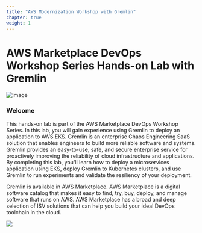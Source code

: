 ```yaml
---
title: "AWS Modernization Workshop with Gremlin"
chapter: true
weight: 1
---
```


# AWS Marketplace DevOps Workshop Series Hands-on Lab with Gremlin

![image](/images/gremlin_mascot.png)

### Welcome

This hands-on lab is part of the AWS Marketplace DevOps Workshop Series. In this lab, you will gain experience using Gremlin to deploy an application to AWS EKS. Gremlin is an enterprise Chaos Engineering SaaS solution that enables engineers to build more reliable software and systems. Gremlin provides an easy-to-use, safe, and secure enterprise service for proactively improving the reliability of cloud infrastructure and applications. By completing this lab, you'll learn how to deploy a microservices application using EKS, deploy Gremlin to Kubernetes clusters, and use Gremlin to run experiments and validate the resiliency of your deployment.

Gremlin is available in AWS Marketplace. AWS Marketplace is a digital software catalog that makes it easy to find, try, buy, deploy, and manage software that runs on AWS. AWS Marketplace has a broad and deep selection of ISV solutions that can help you build your ideal DevOps toolchain in the cloud.

<a href="https://aws.amazon.com/marketplace/pp/prodview-tosyg6v5cyney" target="_blank"><img src="/images/setup/available-in-awsmp-badge.png"></a>